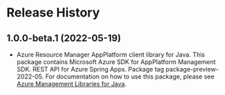 # Release History

## 1.0.0-beta.1 (2022-05-19)

- Azure Resource Manager AppPlatform client library for Java. This package contains Microsoft Azure SDK for AppPlatform Management SDK. REST API for Azure Spring Apps. Package tag package-preview-2022-05. For documentation on how to use this package, please see [Azure Management Libraries for Java](https://aka.ms/azsdk/java/mgmt).
